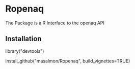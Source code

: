 # Ropenaq
The Package is a R Interface to the openaq API

## Installation
library("devtools")

install_github("masalmon/Ropenaq", build_vignettes=TRUE)
